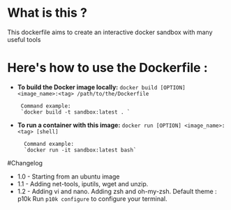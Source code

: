# What is this ?

This dockerfile aims to create an interactive docker sandbox with many useful tools

# Here's how to use the Dockerfile :

 - **To build the Docker image locally:**
 `docker build [OPTION] <image_name>:<tag> /path/to/the/Dockerfile `

        Command example:
        `docker build -t sandbox:latest . `

- **To run a container with this image:**
        `docker run [OPTION] <image_name>:<tag> [shell] `

        Command example:
        `docker run -it sandbox:latest bash`


#Changelog
 - 1.0 - Starting from an ubuntu image
 - 1.1 - Adding net-tools, iputils, wget and unzip.
 - 1.2 - Adding vi and nano. 
	 Adding zsh and oh-my-zsh. Default theme : p10k
	 Run `p10k configure` to configure your terminal.
